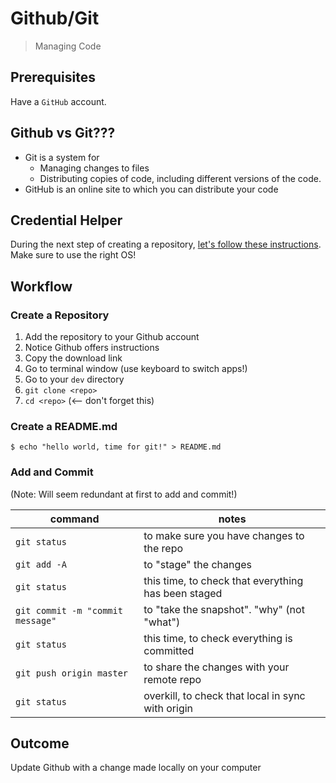 Github/Git
===

> Managing Code

## Prerequisites

Have a `GitHub` account.

## Github vs Git???

* Git is a system for 
    * Managing changes to files
    * Distributing copies of code, including different versions of the code.
* GitHub is an online site to which you can distribute your code

## Credential Helper

During the next step of creating a repository, [let's follow these instructions](https://help.github.com/articles/caching-your-github-password-in-git/). Make sure
to use the right OS!

## Workflow

### Create a Repository

1. Add the repository to your Github account
1. Notice Github offers instructions
1. Copy the download link
1. Go to terminal window (use keyboard to switch apps!)
1. Go to your `dev` directory
1. `git clone <repo>`
1. `cd <repo>` (<-- don't forget this)

### Create a README.md

```
$ echo "hello world, time for git!" > README.md
```

### Add and Commit

(Note: Will seem redundant at first to add and commit!)

command | notes
---|---
`git status` | to make sure you have changes to the repo
`git add -A` | to "stage" the changes
`git status` | this time, to check that everything has been staged
`git commit -m "commit message"` | to "take the snapshot". "why" (not "what")
`git status` | this time, to check everything is committed
`git push origin master` | to share the changes with your remote repo
`git status` | overkill, to check that local in sync with origin

## Outcome

Update Github with a change made locally on your computer
